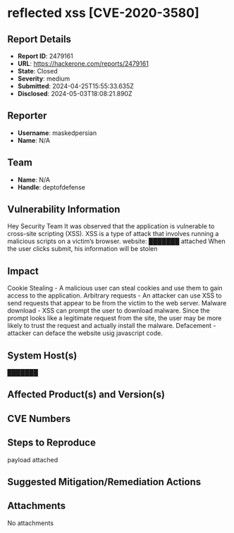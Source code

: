 # reflected xss [CVE-2020-3580]

## Report Details
- **Report ID**: 2479161
- **URL**: https://hackerone.com/reports/2479161
- **State**: Closed
- **Severity**: medium
- **Submitted**: 2024-04-25T15:55:33.635Z
- **Disclosed**: 2024-05-03T18:08:21.890Z

## Reporter
- **Username**: maskedpersian
- **Name**: N/A

## Team
- **Name**: N/A
- **Handle**: deptofdefense

## Vulnerability Information
Hey Security Team
It was observed that the application is vulnerable to cross-site scripting (XSS). XSS is a type of attack that involves running a malicious scripts on a victim’s browser.
website: ███████ attached
When the user clicks submit, his information will be stolen

## Impact

Cookie Stealing - A malicious user can steal cookies and use them to gain access to the application.
Arbitrary requests - An attacker can use XSS to send requests that appear to be from the victim to the web server.
Malware download - XSS can prompt the user to download malware. Since the prompt looks like a legitimate request from the
site, the user may be more likely to trust the request and actually install the malware.
Defacement - attacker can deface the website usig javascript code.

## System Host(s)
███████

## Affected Product(s) and Version(s)


## CVE Numbers


## Steps to Reproduce
payload attached

## Suggested Mitigation/Remediation Actions




## Attachments
No attachments
